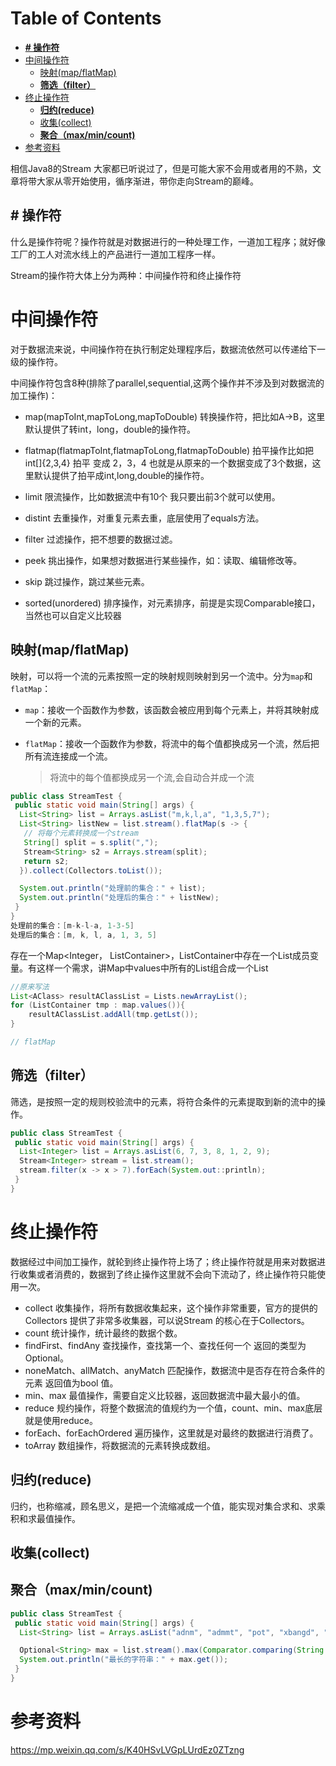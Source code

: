 # Table of Contents

  * [**# 操作符**](#-操作符)
* [中间操作符](#中间操作符)
  * [映射(map/flatMap)](#映射mapflatmap)
  * [**筛选（filter）**](#筛选filter)
* [终止操作符](#终止操作符)
  * [**归约(reduce)**](#归约reduce)
  * [收集(collect)](#收集collect)
  * [**聚合（max/min/count)**](#聚合maxmincount)
* [参考资料](#参考资料)



相信Java8的Stream 大家都已听说过了，但是可能大家不会用或者用的不熟，文章将带大家从零开始使用，循序渐进，带你走向Stream的巅峰。



## **# 操作符**



什么是操作符呢？操作符就是对数据进行的一种处理工作，一道加工程序；就好像工厂的工人对流水线上的产品进行一道加工程序一样。

Stream的操作符大体上分为两种：中间操作符和终止操作符



# 中间操作符



对于数据流来说，中间操作符在执行制定处理程序后，数据流依然可以传递给下一级的操作符。



中间操作符包含8种(排除了parallel,sequential,这两个操作并不涉及到对数据流的加工操作)：



- map(mapToInt,mapToLong,mapToDouble) 转换操作符，把比如A->B，这里默认提供了转int，long，double的操作符。

- flatmap(flatmapToInt,flatmapToLong,flatmapToDouble) 拍平操作比如把 int[]{2,3,4} 拍平 变成 2，3，4 也就是从原来的一个数据变成了3个数据，这里默认提供了拍平成int,long,double的操作符。

- limit 限流操作，比如数据流中有10个 我只要出前3个就可以使用。

- distint 去重操作，对重复元素去重，底层使用了equals方法。

- filter 过滤操作，把不想要的数据过滤。

- peek 挑出操作，如果想对数据进行某些操作，如：读取、编辑修改等。

- skip 跳过操作，跳过某些元素。

- sorted(unordered) 排序操作，对元素排序，前提是实现Comparable接口，当然也可以自定义比较器

  


## 映射(map/flatMap)

映射，可以将一个流的元素按照一定的映射规则映射到另一个流中。分为`map`和`flatMap`：

- `map`：接收一个函数作为参数，该函数会被应用到每个元素上，并将其映射成一个新的元素。

  

- `flatMap`：接收一个函数作为参数，将流中的每个值都换成另一个流，然后把所有流连接成一个流。

  > 将流中的每个值都换成另一个流,会自动合并成一个流

```java
public class StreamTest {
 public static void main(String[] args) {
  List<String> list = Arrays.asList("m,k,l,a", "1,3,5,7");
  List<String> listNew = list.stream().flatMap(s -> {
   // 将每个元素转换成一个stream
   String[] split = s.split(",");
   Stream<String> s2 = Arrays.stream(split);
   return s2;
  }).collect(Collectors.toList());

  System.out.println("处理前的集合：" + list);
  System.out.println("处理后的集合：" + listNew);
 }
}
处理前的集合：[m-k-l-a, 1-3-5]
处理后的集合：[m, k, l, a, 1, 3, 5]
```



存在一个Map<Integer， ListContainer>，ListContainer中存在一个List<AClass>成员变量。有这样一个需求，讲Map中values中所有的List<AClass>组合成一个List<AClass>

```java
//原来写法
List<AClass> resultAClassList = Lists.newArrayList();
for (ListContainer tmp : map.values()){
    resultAClassList.addAll(tmp.getLst());
}

// flatMap


```



## **筛选（filter）**

筛选，是按照一定的规则校验流中的元素，将符合条件的元素提取到新的流中的操作。

```java
public class StreamTest {
 public static void main(String[] args) {
  List<Integer> list = Arrays.asList(6, 7, 3, 8, 1, 2, 9);
  Stream<Integer> stream = list.stream();
  stream.filter(x -> x > 7).forEach(System.out::println);
 }
}
```





#  终止操作符

数据经过中间加工操作，就轮到终止操作符上场了；终止操作符就是用来对数据进行收集或者消费的，数据到了终止操作这里就不会向下流动了，终止操作符只能使用一次。



- collect 收集操作，将所有数据收集起来，这个操作非常重要，官方的提供的Collectors 提供了非常多收集器，可以说Stream 的核心在于Collectors。
- count 统计操作，统计最终的数据个数。
- findFirst、findAny 查找操作，查找第一个、查找任何一个 返回的类型为Optional。
- noneMatch、allMatch、anyMatch 匹配操作，数据流中是否存在符合条件的元素 返回值为bool 值。
- min、max 最值操作，需要自定义比较器，返回数据流中最大最小的值。
- reduce 规约操作，将整个数据流的值规约为一个值，count、min、max底层就是使用reduce。
- forEach、forEachOrdered 遍历操作，这里就是对最终的数据进行消费了。
- toArray 数组操作，将数据流的元素转换成数组。



## **归约(reduce)**

归约，也称缩减，顾名思义，是把一个流缩减成一个值，能实现对集合求和、求乘积和求最值操作。





## 收集(collect)





## **聚合（max/min/count)**

```java
public class StreamTest {
 public static void main(String[] args) {
  List<String> list = Arrays.asList("adnm", "admmt", "pot", "xbangd", "weoujgsd");

  Optional<String> max = list.stream().max(Comparator.comparing(String::length));
  System.out.println("最长的字符串：" + max.get());
 }
}
```






# 参考资料

https://mp.weixin.qq.com/s/K40HSvLVGpLUrdEz0ZTzng

